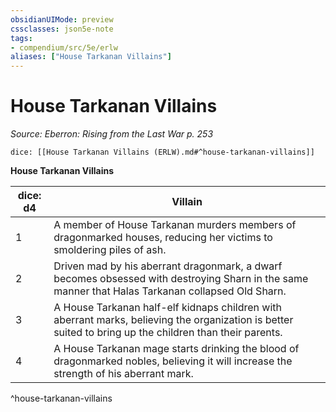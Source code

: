 ```yaml
---
obsidianUIMode: preview
cssclasses: json5e-note
tags:
- compendium/src/5e/erlw
aliases: ["House Tarkanan Villains"]
---
```

# House Tarkanan Villains
*Source: Eberron: Rising from the Last War p. 253* 

`dice: [[House Tarkanan Villains (ERLW).md#^house-tarkanan-villains]]`

**House Tarkanan Villains**

| dice: d4 | Villain |
|----------|---------|
| 1 | A member of House Tarkanan murders members of dragonmarked houses, reducing her victims to smoldering piles of ash. |
| 2 | Driven mad by his aberrant dragonmark, a dwarf becomes obsessed with destroying Sharn in the same manner that Halas Tarkanan collapsed Old Sharn. |
| 3 | A House Tarkanan half-elf kidnaps children with aberrant marks, believing the organization is better suited to bring up the children than their parents. |
| 4 | A House Tarkanan mage starts drinking the blood of dragonmarked nobles, believing it will increase the strength of his aberrant mark. |
^house-tarkanan-villains